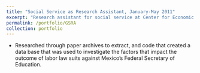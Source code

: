 ```yaml
---
title: "Social Service as Research Assistant, January-May 2011"
excerpt: "Research assistant for social service at Center for Economic Research at ITAM, Mexico City"
permalink: /portfolio/GSRA
collection: portfolio
---
```

* Researched through paper archives to extract, and code that created a data base that was used to investigate the factors that impact the outcome of labor law suits against Mexico’s Federal Secretary of Education.
